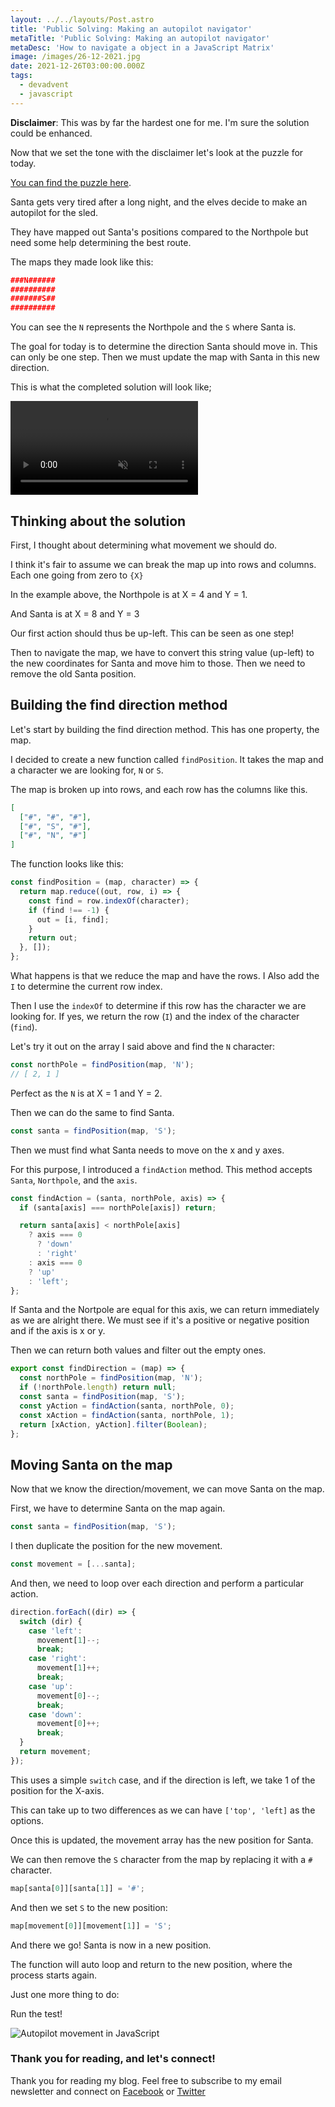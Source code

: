 ```yaml
---
layout: ../../layouts/Post.astro
title: 'Public Solving: Making an autopilot navigator'
metaTitle: 'Public Solving: Making an autopilot navigator'
metaDesc: 'How to navigate a object in a JavaScript Matrix'
image: /images/26-12-2021.jpg
date: 2021-12-26T03:00:00.000Z
tags:
  - devadvent
  - javascript
---
```


**Disclaimer**: This was by far the hardest one for me. I'm sure the solution could be enhanced.

Now that we set the tone with the disclaimer let's look at the puzzle for today.

[You can find the puzzle here](https://github.com/devadvent/puzzle-16).

Santa gets very tired after a long night, and the elves decide to make an autopilot for the sled.

They have mapped out Santa's positions compared to the Northpole but need some help determining the best route.

The maps they made look like this:

```json
###N######
##########
#######S##
##########
```

You can see the `N` represents the Northpole and the `S` where Santa is.

The goal for today is to determine the direction Santa should move in. This can only be one step.
Then we must update the map with Santa in this new direction.

This is what the completed solution will look like;

<!-- ![Public Solving: Making a autopilot navigator](https://cdn.hashnode.com/res/hashnode/image/upload/v1639672122844/SyHIq3rDb.gif) -->
<video autoplay loop muted playsinline>
  <source src="https://res.cloudinary.com/daily-dev-tips/video/upload/v1639672106/pilot_xevher.webm" type="video/webm" />
  <source src="https://res.cloudinary.com/daily-dev-tips/video/upload/v1639672106/pilot_z7x6om.mp4" type="video/mp4" />
</video>

## Thinking about the solution

First, I thought about determining what movement we should do.

I think it's fair to assume we can break the map up into rows and columns.
Each one going from zero to `{X}`

In the example above, the Northpole is at X = 4 and Y = 1.

And Santa is at X = 8 and Y = 3

Our first action should thus be up-left. This can be seen as one step!

Then to navigate the map, we have to convert this string value (up-left) to the new coordinates for Santa and move him to those.
Then we need to remove the old Santa position.

## Building the find direction method

Let's start by building the find direction method.
This has one property, the map.

I decided to create a new function called `findPosition`. It takes the map and a character we are looking for, `N` or `S`.

The map is broken up into rows, and each row has the columns like this.

```json
[
  ["#", "#", "#"],
  ["#", "S", "#"],
  ["#", "N", "#"]
]
```

The function looks like this:

```js
const findPosition = (map, character) => {
  return map.reduce((out, row, i) => {
    const find = row.indexOf(character);
    if (find !== -1) {
      out = [i, find];
    }
    return out;
  }, []);
};
```

What happens is that we reduce the map and have the rows. I Also add the `I` to determine the current row index.

Then I use the `indexOf` to determine if this row has the character we are looking for.
If yes, we return the row (`I`) and the index of the character (`find`).

Let's try it out on the array I said above and find the `N` character:

```js
const northPole = findPosition(map, 'N');
// [ 2, 1 ]
```

Perfect as the `N` is at X = 1 and Y = 2.

Then we can do the same to find Santa.

```js
const santa = findPosition(map, 'S');
```

Then we must find what Santa needs to move on the x and y axes.

For this purpose, I introduced a `findAction` method. This method accepts `Santa`, `Northpole`, and the `axis`.

```js
const findAction = (santa, northPole, axis) => {
  if (santa[axis] === northPole[axis]) return;

  return santa[axis] < northPole[axis]
    ? axis === 0
      ? 'down'
      : 'right'
    : axis === 0
    ? 'up'
    : 'left';
};
```

If Santa and the Nortpole are equal for this axis, we can return immediately as we are alright there.
We must see if it's a positive or negative position and if the axis is x or y.

Then we can return both values and filter out the empty ones.

```js
export const findDirection = (map) => {
  const northPole = findPosition(map, 'N');
  if (!northPole.length) return null;
  const santa = findPosition(map, 'S');
  const yAction = findAction(santa, northPole, 0);
  const xAction = findAction(santa, northPole, 1);
  return [xAction, yAction].filter(Boolean);
};
```

## Moving Santa on the map

Now that we know the direction/movement, we can move Santa on the map.

First, we have to determine Santa on the map again.

```js
const santa = findPosition(map, 'S');
```

I then duplicate the position for the new movement.

```js
const movement = [...santa];
```

And then, we need to loop over each direction and perform a particular action.

```js
direction.forEach((dir) => {
  switch (dir) {
    case 'left':
      movement[1]--;
      break;
    case 'right':
      movement[1]++;
      break;
    case 'up':
      movement[0]--;
      break;
    case 'down':
      movement[0]++;
      break;
  }
  return movement;
});
```

This uses a simple `switch` case, and if the direction is left, we take 1 of the position for the X-axis.

This can take up to two differences as we can have `['top', 'left]` as the options.

Once this is updated, the movement array has the new position for Santa.

We can then remove the `S` character from the map by replacing it with a `#` character.

```js
map[santa[0]][santa[1]] = '#';
```

And then we set `S` to the new position:

```js
map[movement[0]][movement[1]] = 'S';
```

And there we go!
Santa is now in a new position.

The function will auto loop and return to the new position, where the process starts again.

Just one more thing to do:

Run the test!

![Autopilot movement in JavaScript](https://cdn.hashnode.com/res/hashnode/image/upload/v1639671827288/R9nMxWnOs.png)

### Thank you for reading, and let's connect!

Thank you for reading my blog. Feel free to subscribe to my email newsletter and connect on [Facebook](https://www.facebook.com/DailyDevTipsBlog) or [Twitter](https://twitter.com/DailyDevTips1)
